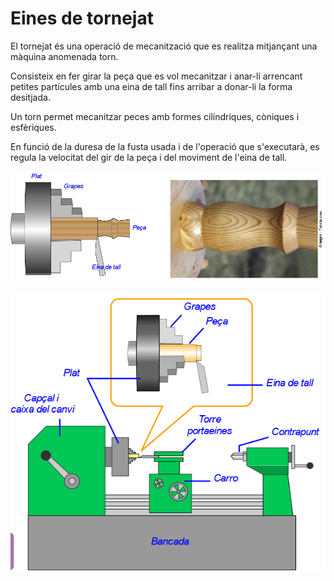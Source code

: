 # Eines de tornejat

El tornejat és una operació de mecanització que es realitza mitjançant una màquina anomenada torn.

Consisteix en fer girar la peça que es vol mecanitzar i anar-li arrencant petites partícules amb una eina de tall fins arribar a donar-li la forma desitjada.

Un torn permet mecanitzar peces amb formes cilíndriques, còniques i esfèriques.

En funció de la duresa de la fusta usada i de l'operació que s'executarà, es regula la velocitat del gir de la peça i del moviment de l'eina de tall.

![](media/image51.png)

![](media/image52.png)

